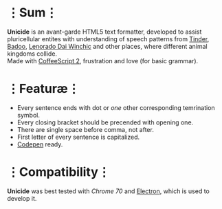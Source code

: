 # ⋮Sum⋮
__Unicide__ is an avant-garde HTML5 text formatter, developed to assist pluricellular entites with understanding of speech patterns from [Tinder](https://tinder.com/), [Badoo](https://badoo.com), [Lenorado Dai Winchic](https://vk.com/dayvinchik) and other places, where different animal kingdoms collide.  
Made with [CoffeeScript 2](http://coffeescript.com/v2/), frustration and love (for basic grammar).

# ⋮Featuræ⋮
* Every sentence ends with dot or _one_ other corresponding temrination symbol.
* Every closing bracket should be precended with opening one.
* There are single space before comma, not after.
* First letter of every sentence is capitalized.
* [Codepen](http://codepen.io) ready.

# ⋮Compatibility⋮
__Unicide__ was best tested with _Chrome 70_ and [Electron](https://electronjs.org/), which is used to develop it.  
